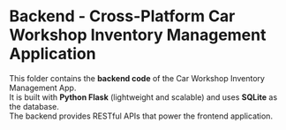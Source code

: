 # Backend - Cross-Platform Car Workshop Inventory Management Application

This folder contains the **backend code** of the Car Workshop Inventory Management App.  
It is built with **Python Flask** (lightweight and scalable) and uses **SQLite** as the database.  
The backend provides RESTful APIs that power the frontend application.


